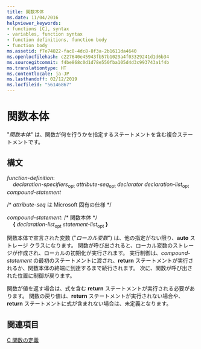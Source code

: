 ```yaml
---
title: 関数本体
ms.date: 11/04/2016
helpviewer_keywords:
- functions [C], syntax
- variables, function syntax
- function definitions, function body
- function body
ms.assetid: f7e74822-fac8-4dc8-8f3a-2b1611da4640
ms.openlocfilehash: c227640e45943fb57b1029a4f03329241d1d6b34
ms.sourcegitcommit: f4be868c0d1d78e550fba105d4d3c993743a1f4b
ms.translationtype: HT
ms.contentlocale: ja-JP
ms.lasthandoff: 02/12/2019
ms.locfileid: "56146867"
---
```

# <a name="function-body"></a>関数本体

"*関数本体*" は、関数が何を行うかを指定するステートメントを含む複合ステートメントです。

## <a name="syntax"></a>構文

*function-definition*:<br/>
&nbsp;&nbsp;&nbsp;&nbsp;*declaration-specifiers*<sub>opt</sub> *attribute-seq*<sub>opt</sub> *declarator* *declaration-list*<sub>opt</sub> *compound-statement*

/\* *attribute-seq* は Microsoft 固有の仕様 \*/

*compound-statement*: /\* 関数本体 \*/<br/>
&nbsp;&nbsp;&nbsp;&nbsp;**{** *declaration-list*<sub>opt</sub> *statement-list*<sub>opt</sub> **}**

関数本体で宣言された変数 ("*ローカル変数*") は、他の指定がない限り、**auto** ストレージ クラスになります。 関数が呼び出されると、ローカル変数のストレージが作成され、ローカルの初期化が実行されます。 実行制御は、*compound-statement* の最初のステートメントに渡され、**return** ステートメントが実行されるか、関数本体の終端に到達するまで続行されます。 次に、関数が呼び出された位置に制御が戻ります。

関数が値を返す場合は、式を含む **return** ステートメントが実行される必要があります。 関数の戻り値は、**return** ステートメントが実行されない場合や、**return** ステートメントに式が含まれない場合は、未定義となります。

## <a name="see-also"></a>関連項目

[C 関数の定義](../c-language/c-function-definitions.md)
